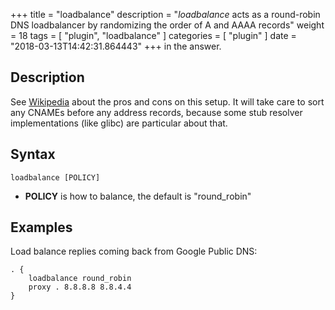 +++
title = "loadbalance"
description = "*loadbalance* acts as a round-robin DNS loadbalancer by randomizing the order of A and AAAA records"
weight = 18
tags = [ "plugin", "loadbalance" ]
categories = [ "plugin" ]
date = "2018-03-13T14:42:31.864443"
+++
 in the answer.

## Description
 
 See [Wikipedia](https://en.wikipedia.org/wiki/Round-robin_DNS) about the pros and cons on this
 setup. It will take care to sort any CNAMEs before any address records, because some stub resolver
 implementations (like glibc) are particular about that.

## Syntax

~~~
loadbalance [POLICY]
~~~

* **POLICY** is how to balance, the default is "round_robin"

## Examples

Load balance replies coming back from Google Public DNS:

~~~ corefile
. {
    loadbalance round_robin
    proxy . 8.8.8.8 8.8.4.4
}
~~~

